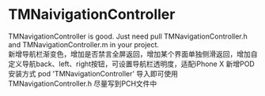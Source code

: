 # TMNaivigationController
TMNavigationController is good.
Just need pull TMNavigationController.h and TMNavigationController.m in your project.<br>
新增导航栏渐变色，增加是否禁言全屏返回，增加某个界面单独侧滑返回，增加自定义导航back、left、right按钮，可设置导航栏透明度，适配iPhone X
新增POD安装方式   pod 'TMNavigationController' 导入即可使用 TMNavigationController.h 尽量写到PCH文件中
